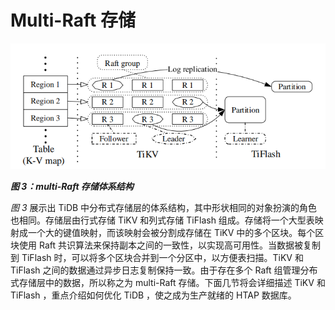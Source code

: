 # Multi-Raft 存储

![figure3-the-architecture-of-multi-raft-storage](../assets/figure3-the-architecture-of-multi-raft-storage.png)

_**图 3：multi-Raft 存储体系结构**_

*图 3* 展示出 TiDB 中分布式存储层的体系结构，其中形状相同的对象扮演的角色也相同。存储层由行式存储 TiKV 和列式存储 TiFlash 组成。存储将一个大型表映射成一个大的键值映射，而该映射会被分割成存储在 TiKV 中的多个区块。每个区块使用 Raft 共识算法来保持副本之间的一致性，以实现高可用性。当数据被复制到 TiFlash 时，可以将多个区块合并到一个分区中，以方便表扫描。TiKV 和 TiFlash 之间的数据通过异步日志复制保持一致。由于存在多个 Raft 组管理分布式存储层中的数据，所以称之为 multi-Raft 存储。下面几节将会详细描述 TiKV 和 TiFlash ，重点介绍如何优化 TiDB ，使之成为生产就绪的 HTAP 数据库。
